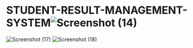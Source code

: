 # STUDENT-RESULT-MANAGEMENT-SYSTEM![Screenshot (14)](https://user-images.githubusercontent.com/69448886/209103112-3f6fcf03-1149-41b0-af63-6605d278da02.png)
![Screenshot (17)](https://user-images.githubusercontent.com/69448886/209104658-a32a79db-fe26-4c46-b99e-270bfae4a140.png)
![Screenshot (18)](https://user-images.githubusercontent.com/69448886/209104859-a3570f2e-0ee1-44e3-89ee-98c21e0c7a7e.png)
